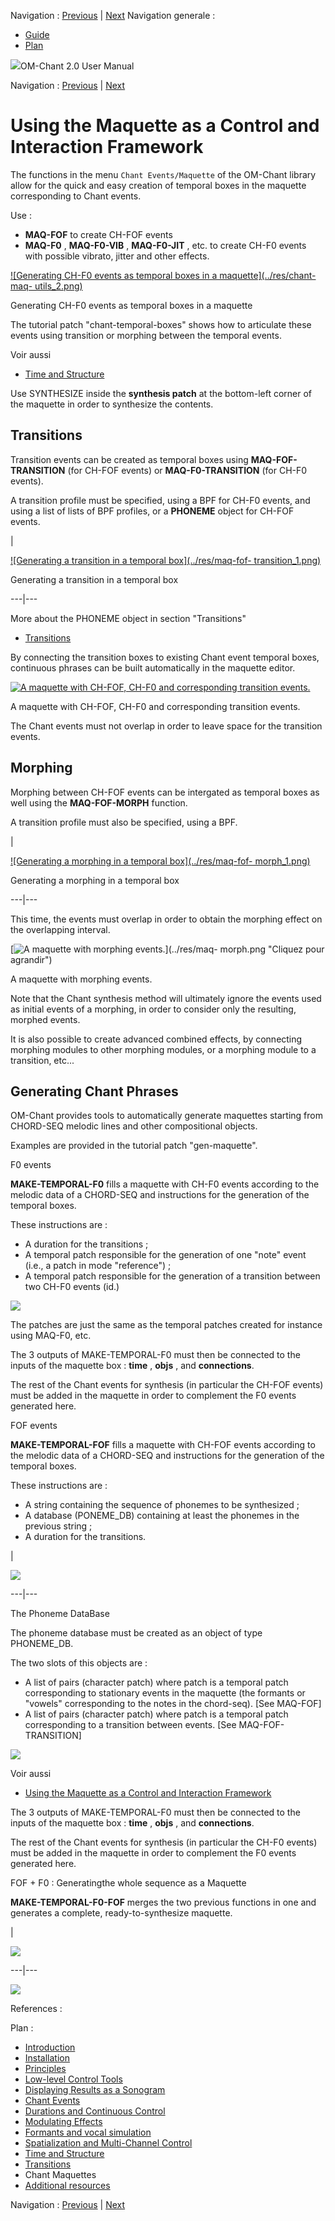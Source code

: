 
Navigation : [Previous](Transitions "page
précédente\(Transitions\)") | [Next](Resources "page
suivante\(Additional resources\)")
Navigation generale :

  * [Guide](OM-Chant)
  * [Plan](OM-Chant_1)



![](../tplRes/page/empty.gif)OM-Chant 2.0 User Manual

Navigation : [Previous](Transitions "page
précédente\(Transitions\)") | [Next](Resources "page
suivante\(Additional resources\)")



# Using the Maquette as a Control and Interaction Framework

The functions in the menu `Chant Events/Maquette` of the OM-Chant library
allow for the quick and easy creation of temporal boxes in the maquette
corresponding to Chant events.

Use :

  *  **MAQ-FOF** to create CH-FOF events
  *  **MAQ-F0** , **MAQ-F0-VIB** , **MAQ-F0-JIT** , etc. to create CH-F0 events with possible vibrato, jitter and other effects.

[![Generating CH-F0 events as temporal boxes in a maquette](../res/chant-maq-
utils_2.png)](../res/chant-maq-utils.png "Cliquez pour agrandir")

Generating CH-F0 events as temporal boxes in a maquette

The tutorial patch "chant-temporal-boxes" shows how to articulate these events
using transition or morphing between the temporal events.

Voir aussi

  * [Time and Structure](Time)

Use SYNTHESIZE inside the **synthesis patch** at the bottom-left corner of the
maquette in order to synthesize the contents.

## Transitions

Transition events can be created as temporal boxes using **MAQ-FOF-
TRANSITION** (for CH-FOF events) or **MAQ-F0-TRANSITION** (for CH-F0 events).

A transition profile must be specified, using a BPF for CH-F0 events, and
using a list of lists of BPF profiles, or a **PHONEME** object for CH-FOF
events.

|

[![Generating a transition in a temporal box](../res/maq-fof-
transition_1.png)](../res/maq-fof-transition.png "Cliquez pour agrandir")

Generating a transition in a temporal box  
  
---|---  
  
More about the PHONEME object in section "Transitions"

  * [Transitions](Transitions)

By connecting the transition boxes to existing Chant event temporal boxes,
continuous phrases can be built automatically in the maquette editor.

[![A maquette with CH-FOF, CH-F0 and corresponding transition
events.](../res/maq-transitions_1.png)](../res/maq-transitions.png "Cliquez
pour agrandir")

A maquette with CH-FOF, CH-F0 and corresponding transition events.

The Chant events must not overlap in order to leave space for the transition
events.

## Morphing

Morphing between CH-FOF events can be intergated as temporal boxes as well
using the **MAQ-FOF-MORPH** function.

A transition profile must also be specified, using a BPF.

|

[![Generating a morphing in a temporal box](../res/maq-fof-
morph_1.png)](../res/maq-fof-morph.png "Cliquez pour agrandir")

Generating a morphing in a temporal box  
  
---|---  
  
This time, the events must overlap in order to obtain the morphing effect on
the overlapping interval.

[![A maquette with morphing events.](../res/maq-morph_1.png)](../res/maq-
morph.png "Cliquez pour agrandir")

A maquette with morphing events.

Note that the Chant synthesis method will ultimately ignore the events used as
initial events of a morphing, in order to consider only the resulting, morphed
events.

It is also possible to create advanced combined effects, by connecting
morphing modules to other morphing modules, or a morphing module to a
transition, etc...

## Generating Chant Phrases

OM-Chant provides tools to automatically generate maquettes starting from
CHORD-SEQ melodic lines and other compositional objects.

Examples are provided in the tutorial patch "gen-maquette".

F0 events

 **MAKE-TEMPORAL-F0** fills a maquette with CH-F0 events according to the
melodic data of a CHORD-SEQ and instructions for the generation of the
temporal boxes.

These instructions are :

  * A duration for the transitions ;
  * A temporal patch responsible for the generation of one "note" event (i.e., a patch in mode "reference") ;
  * A temporal patch responsible for the generation of a transition between two CH-F0 events (id.)

[![](../res/gen-maq-f0_1.png)](../res/gen-maq-f0.png "Cliquez pour agrandir")

The patches are just the same as the temporal patches created for instance
using MAQ-F0, etc.

The 3 outputs of MAKE-TEMPORAL-F0 must then be connected to the inputs of the
maquette box : **time** , **objs** , and **connections**.

The rest of the Chant events for synthesis (in particular the CH-FOF events)
must be added in the maquette in order to complement the F0 events generated
here.

FOF events

 **MAKE-TEMPORAL-FOF** fills a maquette with CH-FOF events according to the
melodic data of a CHORD-SEQ and instructions for the generation of the
temporal boxes.

These instructions are :

  * A string containing the sequence of phonemes to be synthesized ;
  * A database (PONEME_DB) containing at least the phonemes in the previous string ;
  * A duration for the transitions.

|

[![](../res/make-temporal-fof_1.png)](../res/make-temporal-fof.png "Cliquez
pour agrandir")  
  
---|---  
  
The Phoneme DataBase

The phoneme database must be created as an object of type PHONEME_DB.

The two slots of this objects are :

  * A list of pairs (character patch) where patch is a temporal patch corresponding to stationary events in the maquette (the formants or "vowels" corresponding to the notes in the chord-seq). [See MAQ-FOF]
  * A list of pairs (character patch) where patch is a temporal patch corresponding to a transition between events. [See MAQ-FOF-TRANSITION]

[![](../res/ph-db_1.png)](../res/ph-db.png "Cliquez pour agrandir")

Voir aussi

  * [Using the Maquette as a Control and Interaction Framework](Maquette)

The 3 outputs of MAKE-TEMPORAL-F0 must then be connected to the inputs of the
maquette box : **time** , **objs** , and **connections**.

The rest of the Chant events for synthesis (in particular the CH-F0 events)
must be added in the maquette in order to complement the F0 events generated
here.

FOF + F0 : Generatingthe whole sequence as a Maquette

 **MAKE-TEMPORAL-F0-FOF** merges the two previous functions in one and
generates a complete, ready-to-synthesize maquette.

|

[![](../res/maq-fof-f0_1.png)](../res/maq-fof-f0.png "Cliquez pour agrandir")  
  
---|---  
  
[![](../res/maquette_1.png)](../res/maquette.png "Cliquez pour agrandir")

References :

Plan :

  * [Introduction](OM-Chant)
  * [Installation](Install)
  * [Principles](Intro)
  * [Low-level Control Tools](Low)
  * [Displaying Results as a Sonogram](Display)
  * [Chant Events](Events)
  * [Durations and Continuous Control](Continuous)
  * [Modulating Effects](Modulation)
  * [Formants and vocal simulation](Formants)
  * [Spatialization and Multi-Channel Control](Spatialization)
  * [Time and Structure](Time)
  * [Transitions](Transitions)
  * Chant Maquettes
  * [Additional resources](Resources)

Navigation : [Previous](Transitions "page
précédente\(Transitions\)") | [Next](Resources "page
suivante\(Additional resources\)")

